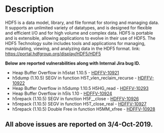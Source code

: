 # Description
HDF5 is a data model, library, and file format for storing and managing data. It supports an unlimited variety of datatypes, and is designed for flexible and efficient I/O and for high volume and complex data. HDF5 is portable and is extensible, allowing applications to evolve in their use of HDF5. The HDF5 Technology suite includes tools and applications for managing, manipulating, viewing, and analyzing data in the HDF5 format. link: https://portal.hdfgroup.org/display/HDF5/HDF5

**Below are reported vulnerabilities along with Internal Jira bug ID.**

* Heap Buffer Overflow in h5stat 1.10.5 - [HDFFV-10921](https://github.com/fuzzme-ops/Fuzzing-POC/blob/master/HDF5/HDFFV-10921.md) 
* h5dump (1.10.5) SEGV in function H5T_vlen_reclaim_recurse - [HDFFV-10922](https://github.com/fuzzme-ops/Fuzzing-POC/blob/master/HDF5/HDFFV-10922.md)
* Heap Buffer Overflow in h5dump 1.10.5 H5HG_read - [HDFFV-10293](https://github.com/fuzzme-ops/Fuzzing-POC/blob/master/HDF5/HDFFV-10293.md)
* Heap Buffer Overflow in h5ls 1.10 - [HDFFV-10924](https://github.com/fuzzme-ops/Fuzzing-POC/blob/master/HDF5/HDFFV-10924.md)
* h5repack (1.10.5) SEGV in function H5F__close - [HDFFV-10926](https://github.com/fuzzme-ops/Fuzzing-POC/blob/master/HDF5/HDFFV-10926.md)
* h5repack (1.10.5) SEGV in function H5T_close_real - [HDFFV-10927](https://github.com/fuzzme-ops/Fuzzing-POC/blob/master/HDF5/HDFFV-10927.md)
* h5repack (1.10.5) Double Free in function H5MM_xfree - [HDFFV-10928](https://github.com/fuzzme-ops/Fuzzing-POC/blob/master/HDF5/HDFFV-10928.md)

## All above issues are reported on 3/4-Oct-2019.

